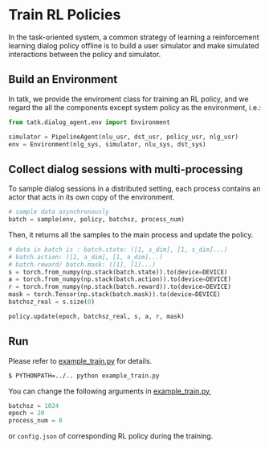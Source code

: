 # Train RL Policies

In the task-oriented system, a common strategy of learning a reinforcement learning dialog policy offline is to build a user simulator and make simulated interactions between the policy and simulator.

## Build an Environment

In tatk, we provide the enviroment class for training an RL policy, and we regard the all the components except system policy as the environment, i.e.:

```python
from tatk.dialog_agent.env import Environment

simulator = PipelineAgent(nlu_usr, dst_usr, policy_usr, nlg_usr)
env = Environment(nlg_sys, simulator, nlu_sys, dst_sys)
```

## Collect dialog sessions with multi-processing

To sample dialog sessions in a distributed setting, each process contains an actor that acts in its own copy of the environment.

```python
# sample data asynchronously
batch = sample(env, policy, batchsz, process_num)
```

Then, it returns all the samples to the main process and update the policy.

```python
# data in batch is : batch.state: ([1, s_dim], [1, s_dim]...)
# batch.action: ([1, a_dim], [1, a_dim]...)
# batch.reward/ batch.mask: ([1], [1]...)
s = torch.from_numpy(np.stack(batch.state)).to(device=DEVICE)
a = torch.from_numpy(np.stack(batch.action)).to(device=DEVICE)
r = torch.from_numpy(np.stack(batch.reward)).to(device=DEVICE)
mask = torch.Tensor(np.stack(batch.mask)).to(device=DEVICE)
batchsz_real = s.size(0)

policy.update(epoch, batchsz_real, s, a, r, mask)
```

## Run

Please refer to [example_train.py](https://github.com/truthless11/tatk/blob/master/example_train.py) for details.

```bash
$ PYTHONPATH=../.. python example_train.py
```

You can change the following arguments in [example_train.py](https://github.com/truthless11/tatk/blob/master/example_train.py),

```python
batchsz = 1024
epoch = 20
process_num = 8
```

or `config.json` of corresponding RL policy during the training.